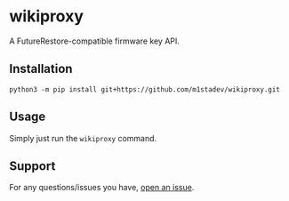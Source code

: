 # wikiproxy

A FutureRestore-compatible firmware key API.

## Installation
`python3 -m pip install git+https://github.com/m1stadev/wikiproxy.git`

## Usage
Simply just run the `wikiproxy` command.

## Support
For any questions/issues you have, [open an issue](https://github.com/m1stadev/wikiproxy/issues).

